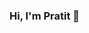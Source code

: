 ### Hi, I'm Pratit 👋

<!--
**pratit1997/pratit1997** is a ✨ _special_ ✨ repository because its `README.md` (this file) appears on your GitHub profile.

Here are some ideas to get you started:
name: Waka Readme

on:
  workflow_dispatch:
  schedule:
    # Runs at 12am UTC
    - cron: "0 0 * * *"

jobs:
  update-readme:
    name: Update this repo's README
    runs-on: ubuntu-latest
    steps:
      - uses: athul/waka-readme@master
        with:
          WAKATIME_API_KEY: ${{ secrets.WAKATIME_API_KEY }}
<img height="180em" src="https://github-readme-stats.vercel.app/api?username=pratit1997&show_icons=true&hide_border=true&&count_private=true&include_all_commits=true" />
 
Glad to see you are here feel free to go through my work 😄   ![visitors](https://visitor-badge.glitch.me/badge?page_id=page.id)
